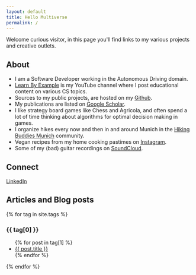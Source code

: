 ```yaml
---
layout: default
title: Hello Multiverse
permalink: /
---
```


Welcome curious visitor, in this page you'll find links to my various projects and creative outlets.

## About

- I am a Software Developer working in the Autonomous Driving domain. 
- [Learn By Example](https://www.youtube.com/channel/UCrip_x8QZ7GLTykFWJgS5Ww) is my YouTube channel where I post educational content on various CS topics.
- Sources to my public projects, are hosted on my [Github](https://github.com/hsaikia).
- My publications are listed on [Google Scholar](https://scholar.google.com/citations?hl=en&user=B6UDagwAAAAJ).
- I like strategy board games like Chess and Agricola, and often spend a lot of time thinking about algorithms for optimal decision making in games.
- I organize hikes every now and then in and around Munich in the [Hiking Buddies Munich](https://www.hiking-buddies.com/routes/user/5581/) community.
- Vegan recipes from my home cooking pastimes on [Instagram](https://www.instagram.com/eat_and_let_live/).
- Some of my (bad) guitar recordings on [SoundCloud](https://soundcloud.com/milwac).

## Connect

[LinkedIn](https://www.linkedin.com/in/himangshu-saikia-a4a4711b)

## Articles and Blog posts

<div>
	  {% for tag in site.tags %}
      <h3>{{ tag[0] }}</h3>
      <ul>
        {% for post in tag[1] %}
        <li><a href="{{ post.url }}">{{ post.title }}</a></li>
        {% endfor %}
      </ul>
      {% endfor %}
</div>
    

